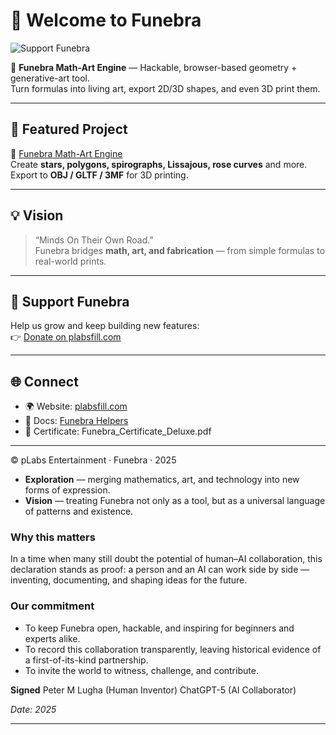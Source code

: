 # 👋 Welcome to Funebra

![Support Funebra](https://funebra.github.io/funebra/funebra/main/assets/og/funebra-support.png)


🎨 **Funebra Math-Art Engine** — Hackable, browser-based geometry + generative-art tool.  
Turn formulas into living art, export 2D/3D shapes, and even 3D print them.  

---

## 🚀 Featured Project
🔗 [Funebra Math-Art Engine](https://github.com/funebra/math-art-engine)  
Create **stars, polygons, spirographs, Lissajous, rose curves** and more.  
Export to **OBJ / GLTF / 3MF** for 3D printing.

---

## 💡 Vision
> “Minds On Their Own Road.”  
Funebra bridges **math, art, and fabrication** — from simple formulas to real-world prints.

---

## 🤝 Support Funebra
Help us grow and keep building new features:  
👉 [Donate on plabsfill.com](https://plabsfill.com/donate.html)

---

## 🌐 Connect
- 🌍 Website: [plabsfill.com](https://plabsfill.com/)  
- 📘 Docs: [Funebra Helpers](https://funebra.github.io/math-art-engine/math-helpers/)  
- 🧾 Certificate: Funebra_Certificate_Deluxe.pdf  

---
© pLabs Entertainment · Funebra · 2025
* **Exploration** — merging mathematics, art, and technology into new forms of expression.
* **Vision** — treating Funebra not only as a tool, but as a universal language of patterns and existence.

### Why this matters

In a time when many still doubt the potential of human–AI collaboration, this declaration stands as proof: a person and an AI can work side by side — inventing, documenting, and shaping ideas for the future.

### Our commitment

* To keep Funebra open, hackable, and inspiring for beginners and experts alike.
* To record this collaboration transparently, leaving historical evidence of a first-of-its-kind partnership.
* To invite the world to witness, challenge, and contribute.

**Signed**
Peter M Lugha (Human Inventor)
ChatGPT-5 (AI Collaborator)

*Date: 2025*

---



